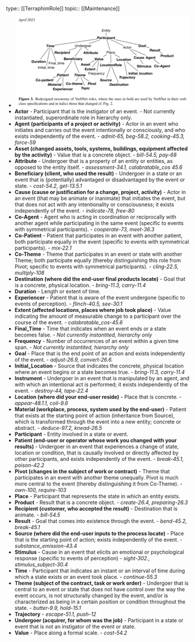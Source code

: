 type:: [[TerraphimRole]]
topic:: [[Maintenance]]

- ![image_1689919930406_0.png](../assets/image_1689919930406_0_1689929729488_0.png)
- **Actor** - Participant that is the instigator of an event. - Not currently instantiated, superordinate role in hierarchy only.
- **Agent (participants of a project or activity)** - Actor	in	an event	who	initiates and carries out	the event intentionally or consciously,	and who exists independently of	the event. - *admit-65, beg-58.2, cooking-45.3, force-59*
- **Asset (changed assets, tools, systems, buildings, equipment affected by the activity)** - Value that is a concrete object. - *bill-54.5, pay-68*
- **Attribute** - Undergoer that is a property of an entity or entities, as opposed to the entity	itself. - *assessment-34.1, calabratable_cos 45.6*
- **Beneficiary (client, who used the result)** - Undergoer in a state or an event that is (potentially) advantaged or disadvantaged by the event or state. - *cost-54.2, get-13.5.1*
- **Cause (cause or justification for a change, project, activity)** - Actor in an event (that may be animate or inanimate) that initiates the event, but that	does not act with any intentionality or consciousness; it exists independently of the event. - *indicate-78, free-80*
- **Co-Agent** - Agent who is acting in coordination or reciprocally with another agent while participating in the same event (specific to events with symmetrical participants). - *cooperate-73, meet-36.3*
- **Co-Patient** - Patient that participates in an event with another patient, both participate equally in the event (specific to events with symmetrical participants). - *mix-22.1*
- **Co-Theme** - Theme that participates in an event or state with another Theme; both participate equally (thereby distinguishing this role from Pivot; specific to events with symmetrical participants). - *cling-22.5, multiply-108*
- **Destination (where did the end-user final products locate)** - Goal that is a concrete, physical location. - *bring-11.3, carry-11.4*
- **Duration** - Length or extent of time.
- **Experiencer** - Patient that is aware of the event undergone (specific to events of perception). - *flinch-40.5, see-30.1*
- **Extent (affected locations, places where job took place)** - Value indicating the amount of measurable change to a participant over the course of	the event. - *calabratable_cos-45.6*
- **Final_Time** - Time that indicates when an event ends or a state becomes false. - *Not currently	instantited, hierarchy only*
- **Frequency** - Number of occurrences of an event within a given time span. - *Not currently	instantited, hierarchy only*
- **Goal** - Place that is the end point of an action and exists independently of the event. - *adjust-26.9, convert-26.6.*
- **Initial_Location** - Source that indicates the concrete, physical location where an event begins or a state becomes true. - *bring-11.3, carry-11.4*
- **Instrument** - Undergoer in an event that is manipulated by an agent, and with which an intentional act is performed; it exists independently of the event. - *destroy-44, tape-22.4*
- **Location (where did your end-user reside)** - Place that is concrete. - *appear-48.1.1, coil-9.6*
- **Material (workplace, process, system used by the end-user)** - Patient that exists at the starting point of action (inheritance from Source), which is transformed through the event into a new entity; concrete or abstract. - *deduce-97.2, knead-26.5*
- **Participant** - Entity involved in a state or event.
- **Patient (end-user or operator whose work you changed with your results)** - Undergoer in an event that experiences a change of state, location or condition, that	is causally involved or directly affected by other participants, and exists independently of the event. - *break-45.1, poison-42.2*
- **Pivot (changes in the subject of work or contract)** - Theme that participates in an event with another theme unequally. Pivot is much more central to the event (thereby distinguishing it from Co-Theme). - *own-100, require-103*
- **Place** - Participant that represents the state in which an entity exists.
- **Product** - Result that is a concrete object. - *create-26.4, preparing-26.3*
- **Recipient (customer, who accepted the result)** - Destination	that	is	animate. - *bill-54.5*
- **Result** - Goal that comes into existence through the event. - *bend-45.2, break-45.1*
- **Source (where did the end-user inputs to the process locate)** - Place that is the starting point of action; exists independently of the event. - *substance_emission-43.4*
- **Stimulus** - Cause in an event that elicits an emotional or psychological response (specific to events of perception) - *sight-302., stimulus_subject-30.4*
- **Time** - Participant that indicates an instant or an interval of time during which a state exists or an event took place. - *continue-55.3*
- **Theme (subject of the contract, task or work order)** - Undergoer that is central to an event or state that does not have control over the way the event occurs, is not structurally changed by the event, and/or is characterized as being in a certain position or condition throughout the state. - *butter-9.9, hold-15.1*
- **Trajectory** - *escape-51.1, push-12*
- **Undergoer (acquirer, for whom was the job)** - Participant in a state or event that is not an instigator of the event or state.
- **Value** - Place along a formal scale. - *cost-54.2*